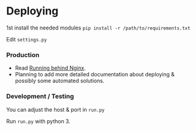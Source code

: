# Deploying
1st install the needed modules ``pip install -r /path/to/requirements.txt``

Edit ``settings.py``

### Production
- Read [Running behind Nginx](https://www.uvicorn.org/deployment/#running-behind-nginx).
- Planning to add more detailed documentation about deploying & possibly some automated solutions.

### Development / Testing
You can adjust the host & port in ``run.py``

Run ``run.py`` with python 3.